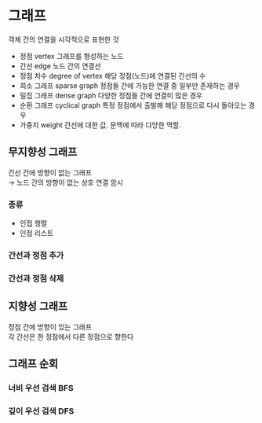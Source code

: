 # 그래프

객체 간의 연결을 시각적으로 표현한 것

- 정점 vertex
  그래프를 형성하는 노드
- 간선 edge
  노드 간의 연결선
- 정점 차수 degree of vertex
  해당 정점(노드)에 연결된 간선의 수
- 희소 그래프 sparse graph
  정점들 간에 가능한 연결 중 일부만 존재하는 경우
- 밀집 그래프 dense graph
  다양한 정점들 간에 연결미 많은 경우
- 순환 그래프 cyclical graph
  특정 정점에서 출발해 해당 정점으로 다시 돌아오는 경우
- 가중치 weight
  간선에 대한 값. 문맥에 따라 댜앙한 역할.

## 무지향성 그래프

간선 간에 방향이 없는 그래프  
→ 노드 간의 방향이 없는 상호 연결 암시

### 종류

- 인접 행렬
- 인접 리스트

### 간선과 정점 추가

### 간선과 정점 삭제

## 지향성 그래프

정점 간에 방향이 있는 그래프  
각 간선은 한 정점에서 다른 정점으로 향한다

## 그래프 순회

### 너비 우선 검색 BFS

### 깊이 우선 검색 DFS
